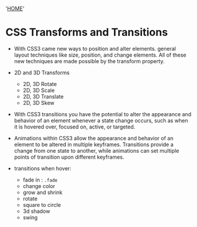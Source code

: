 '[HOME](../README.md)'<br/>

# CSS Transforms and Transitions

* With CSS3 came new ways to position and alter elements. general layout techniques like size, position, and change elements. All of these new techniques are made possible by the transform property.
* 2D and 3D Transforms
    * 2D, 3D  Rotate
    * 2D, 3D  Scale
    * 2D, 3D  Translate
    * 2D, 3D  Skew

* With CSS3 transitions you have the potential to alter the appearance and behavior of an element whenever a state change occurs, such as when it is hovered over, focused on, active, or targeted.

* Animations within CSS3 allow the appearance and behavior of an element to be altered in multiple keyframes. Transitions provide a change from one state to another, while animations can set multiple points of transition upon different keyframes.

* transitions when hover: 
    * fade in : `.fade`
    * change color
    * grow and shrink
    * rotate
    * square to circle
    * 3d shadow
    * swing
    